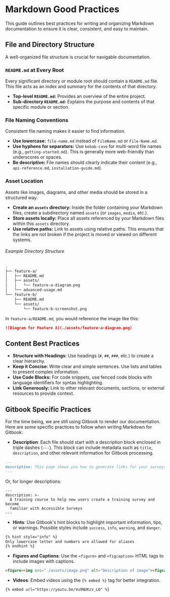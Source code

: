 # Markdown Good Practices

This guide outlines best practices for writing and organizing Markdown documentation to ensure it is clear, consistent, and easy to maintain.

## File and Directory Structure

A well-organized file structure is crucial for navigable documentation.

### `README.md` at Every Root

Every significant directory or module root should contain a `README.md` file. This file acts as an index and summary for the contents of that directory.

- **Top-level `README.md`:** Provides an overview of the entire project.
- **Sub-directory `README.md`:** Explains the purpose and contents of that specific module or section.

### File Naming Conventions

Consistent file naming makes it easier to find information.

- **Use lowercase:** `file-name.md` instead of `FileName.md` or `File-Name.md`.
- **Use hyphens for separators:** Use `kebab-case` for multi-word file names (e.g., `getting-started.md`). This is generally more web-friendly than underscores or spaces.
- **Be descriptive:** File names should clearly indicate their content (e.g., `api-reference.md`, `installation-guide.md`).

### Asset Location

Assets like images, diagrams, and other media should be stored in a structured way.

- **Create an `assets` directory:** Inside the folder containing your Markdown files, create a subdirectory named `assets` (or `images`, `media`, etc.).
- **Store assets locally:** Place all assets referenced by your Markdown files within this `assets` directory.
- **Use relative paths:** Link to assets using relative paths. This ensures that the links are not broken if the project is moved or viewed on different systems.

###### Example Directory Structure

```md
.
├── feature-a/
│   ├── README.md
│   ├── assets/
│   │   └── feature-a-diagram.png
│   └── advanced-usage.md
└── feature-b/
    ├── README.md
    └── assets/
        └── feature-b-screenshot.png
```

In `feature-a/README.md`, you would reference the image like this:

```markdown
![Diagram for Feature A](./assets/feature-a-diagram.png)
```

## Content Best Practices

- **Structure with Headings:** Use headings (`#`, `##`, `###`, etc.) to create a clear hierarchy.
- **Keep it Concise:** Write clear and simple sentences. Use lists and tables to present complex information.
- **Use Code Blocks:** For code snippets, use fenced code blocks with language identifiers for syntax highlighting.
- **Link Generously:** Link to other relevant documents, sections, or external resources to provide context.

## Gitbook Specific Practices

For the time being, we are still using Gitbook to render our documentation. Here are some specific practices to follow when writing Markdown for Gitbook:

- **Description**: Each file should start with a description block enclosed in triple dashes (`---`). This block can include metadata such as `title`, `description`, and other relevant information for Gitbook processing.

```md
---
description: This page shows you how to generate links for your surveys
---
```

Or, for longer descriptions:

```
---
description: >-
  A training course to help new users create a training survey and become
  familiar with Accessible Surveys
--- 
```

- **Hints**: Use Gitbook's hint blocks to highlight important information, tips, or warnings. Possible styles include `success`, `info`, `warning`, and `danger`.

```md
{% hint style="info" %}
Only lowercase letter and numbers are allowed for aliases
{% endhint %}
```

- **Figures and Captions**: Use the `<figure>` and `<figcaption>` HTML tags to include images with captions.

```md
<figure><img src="./assets/image.png" alt="Description of image"><figcaption>This is the caption for the image.</figcaption></figure>
```

- **Videos**: Embed videos using the `{% embed %}` tag for better integration.

```md
{% embed url="https://youtu.be/Vu9NUKzv_LQ" %}
```
